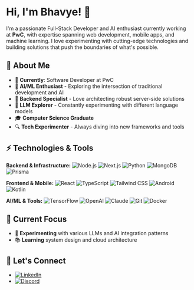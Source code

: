 # Hi, I'm Bhavye! 👋

I'm a passionate Full-Stack Developer and AI enthusiast currently working at **PwC**, with expertise spanning web development, mobile apps, and machine learning. I love experimenting with cutting-edge technologies and building solutions that push the boundaries of what's possible.

## 🚀 About Me

-   💼 **Currently**: Software Developer at PwC
-   🧠 **AI/ML Enthusiast** - Exploring the intersection of traditional development and AI
-   🔧 **Backend Specialist** - Love architecting robust server-side solutions
-   🤖 **LLM Explorer** - Constantly experimenting with different language models
-   🎓 **Computer Science Graduate**
-   🔍 **Tech Experimenter** - Always diving into new frameworks and tools

## ⚡ Technologies & Tools

**Backend & Infrastructure:** ![Node.js](https://img.shields.io/badge/-Node.js-339933?style=flat-square&logo=node.js&logoColor=white) ![Next.js](https://img.shields.io/badge/-Next.js-000000?style=flat-square&logo=next.js&logoColor=white) ![Python](https://img.shields.io/badge/-Python-3776AB?style=flat-square&logo=python&logoColor=white) ![MongoDB](https://img.shields.io/badge/-MongoDB-47A248?style=flat-square&logo=mongodb&logoColor=white) ![Prisma](https://img.shields.io/badge/-Prisma-2D3748?style=flat-square&logo=prisma&logoColor=white)

**Frontend & Mobile:** ![React](https://img.shields.io/badge/-React-61DAFB?style=flat-square&logo=react&logoColor=black) ![TypeScript](https://img.shields.io/badge/-TypeScript-3178C6?style=flat-square&logo=typescript&logoColor=white) ![Tailwind CSS](https://img.shields.io/badge/-Tailwind%20CSS-06B6D4?style=flat-square&logo=tailwind-css&logoColor=white) ![Android](https://img.shields.io/badge/-Android-3DDC84?style=flat-square&logo=android&logoColor=white) ![Kotlin](https://img.shields.io/badge/-Kotlin-0095D5?style=flat-square&logo=kotlin&logoColor=white)

**AI/ML & Tools:** ![TensorFlow](https://img.shields.io/badge/-TensorFlow-FF6F00?style=flat-square&logo=tensorflow&logoColor=white) ![OpenAI](https://img.shields.io/badge/-OpenAI-412991?style=flat-square&logo=openai&logoColor=white) ![Claude](https://img.shields.io/badge/-Claude-CC785C?style=flat-square&logo=anthropic&logoColor=white) ![Git](https://img.shields.io/badge/-Git-F05032?style=flat-square&logo=git&logoColor=white) ![Docker](https://img.shields.io/badge/-Docker-2496ED?style=flat-square&logo=docker&logoColor=white)

## 🎯 Current Focus
-   🤖 **Experimenting** with various LLMs and AI integration patterns
-   📚 **Learning** system design and cloud architecture

## 🌟 Let's Connect

-   [![LinkedIn](https://img.shields.io/badge/LinkedIn-Connect-0077B5?logo=linkedin&logoColor=white)](https://www.linkedin.com/in/bhavye-jain-8980ab255/)
-   [![Discord](https://img.shields.io/badge/Discord-CyberGod#2080-7289da?logo=discord&logoColor=white)](https://discord.com/users/Unstoppable2003)